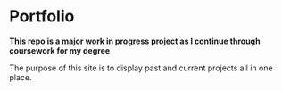 # Portfolio

**This repo is a major work in progress project as I continue through coursework for my degree**

The purpose of this site is to display past and current projects all in one place.
